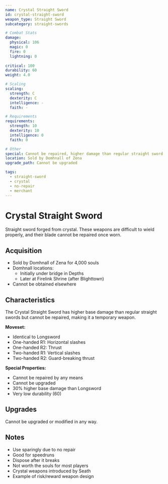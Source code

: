 ```yaml
---
name: Crystal Straight Sword
id: crystal-straight-sword
weapon_type: Straight Sword
subcategory: straight-swords

# Combat Stats
damage:
  physical: 106
  magic: 0
  fire: 0
  lightning: 0
  
critical: 100
durability: 60
weight: 4.0

# Scaling
scaling:
  strength: C
  dexterity: C
  intelligence: -
  faith: -

# Requirements
requirements:
  strength: 10
  dexterity: 10
  intelligence: 0
  faith: 0

# Other
special: Cannot be repaired, higher damage than regular straight sword
location: Sold by Domhnall of Zena
upgrade_path: Cannot be upgraded

tags:
  - straight-sword
  - crystal
  - no-repair
  - merchant
---
```


# Crystal Straight Sword

Straight sword forged from crystal. These weapons are difficult to wield properly, and their blade cannot be repaired once worn.

## Acquisition
- Sold by Domhnall of Zena for 4,000 souls
- Domhnall locations:
  - Initially under bridge in Depths
  - Later at Firelink Shrine (after Blighttown)
- Cannot be obtained elsewhere

## Characteristics
The Crystal Straight Sword has higher base damage than regular straight swords but cannot be repaired, making it a temporary weapon.

**Moveset:**
- Identical to Longsword
- One-handed R1: Horizontal slashes
- One-handed R2: Thrust
- Two-handed R1: Vertical slashes
- Two-handed R2: Guard-breaking thrust

**Special Properties:**
- Cannot be repaired by any means
- Cannot be upgraded
- 30% higher base damage than Longsword
- Very low durability (60)

## Upgrades
Cannot be upgraded or modified in any way.

## Notes
- Use sparingly due to no repair
- Good for speedruns
- Dispose after it breaks
- Not worth the souls for most players
- Crystal weapons introduced by Seath
- Example of risk/reward weapon design